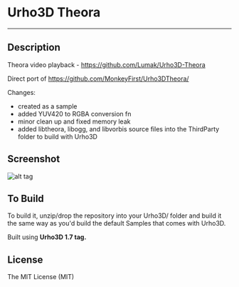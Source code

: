 # Urho3D Theora
----

Description
----
 Theora video playback - https://github.com/Lumak/Urho3D-Theora

 Direct port of https://github.com/MonkeyFirst/Urho3DTheora/

 Changes:
 * created as a sample
 * added YUV420 to RGBA conversion fn
 * minor clean up and fixed memory leak
 * added libtheora, libogg, and libvorbis source files into the ThirdParty folder to build with Urho3D

Screenshot
----
![alt tag](https://github.com/Lumak/Urho3D-Theora/blob/master/screenshot/screenshot.png)


To Build
----
 To build it, unzip/drop the repository into your Urho3D/ folder and build it the same way as you'd build the default Samples that comes with Urho3D.

 Built using **Urho3D 1.7 tag.**

License
----
The MIT License (MIT)

